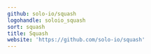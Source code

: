 ```yaml
---
github: solo-io/squash
logohandle: soloio_squash
sort: squash
title: Squash
website: 'https://github.com/solo-io/squash'
---
```

